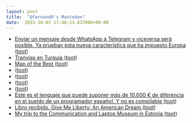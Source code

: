```yaml
---
layout: post
title:  "@fernand0's Mastodon"
date:  2023-10-03 17:48:13.837000+00:00
---
```

*  [Enviar un mensaje desde WhatsApp a Telegram y viceversa será posible. Ya prueban esta nueva característica que ha impuesto Europa ](https://www.genbeta.com/actualidad/enviar-mensaje-whatsapp-a-telegram-viceversa-sera-posible-prueban-esta-nueva-caracteristica-que-ha-impuesto-europ) ([toot](https://mastodon.social/@fernand0/111172340535967410))
*  [Tranvías en Turquía ](https://avecesunafoto.wordpress.com/2023/10/03/tranvias-en-turquia) ([toot](https://mastodon.social/@fernand0/111172313672168007))
*  [Map of the Best ](https://mapofthebest.com) ([toot](https://mastodon.social/@fernand0/111172090619022416))
*  [ ](https://mastodon.social/users/fernand0/statuses/111171917315618892/activity) ([toot](https://mastodon.social/users/fernand0/statuses/111171917315618892/activity))
*  [ ](https://mastodon.social/users/fernand0/statuses/111171917307922986/activity) ([toot](https://mastodon.social/users/fernand0/statuses/111171917307922986/activity))
*  [ ](https://jvm.social/@jorge) ([toot](https://mastodon.social/@fernand0/111171916980058956))
*  [ ](https://c.im/@elliot) ([toot](https://mastodon.social/@fernand0/111171915610532467))
*  [Este es el lenguaje que puede suponer más de 10.000 € de diferencia en el sueldo de un programador español. Y no es compilable ](https://www.genbeta.com/actualidad/este-lenguaje-que-puede-suponer-10-000-eur-diferencia-sueldo-programador-espanol-no-compilabl) ([toot](https://mastodon.social/@fernand0/111171825463159244))
*  [Libro recibido. Give Me Liberty: An American Dream ](https://fotografiasenmovimiento.wordpress.com/2023/10/03/libro-recibido-give-me-liberty-an-american-dream) ([toot](https://mastodon.social/@fernand0/111171565637464248))
*  [My trip to the Communication and Laptop Museum in Estonia ](https://ounapuu.ee/posts/2023/09/19/trip-to-communication-laptop-museum) ([toot](https://mastodon.social/@fernand0/111171546917028086))
